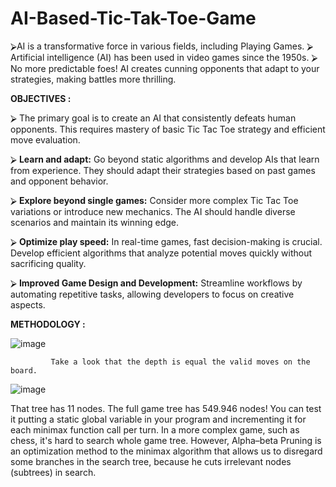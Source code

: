 # AI-Based-Tic-Tak-Toe-Game
⮚AI is a transformative force in various fields, including Playing 
Games. 
⮚ Artificial intelligence (AI) has been used in video games since the 
1950s. 
⮚ No more predictable foes! AI creates cunning opponents that adapt 
to your strategies, making battles more thrilling. 

**OBJECTIVES :** 

⮚ The primary goal is to create an AI that consistently defeats human 
opponents. This requires mastery of basic Tic Tac Toe strategy and 
efficient move evaluation. 

⮚ **Learn and adapt:** Go beyond static algorithms and develop AIs 
that learn from experience. They should adapt their strategies 
based on past games and opponent behavior. 

⮚ **Explore beyond single games:** Consider more complex Tic Tac 
Toe variations or introduce new mechanics. The AI should handle 
diverse scenarios and maintain its winning edge. 

⮚ **Optimize play speed:** In real-time games, fast decision-making is 
crucial. Develop efficient algorithms that analyze potential moves 
quickly without sacrificing quality. 

⮚ **Improved Game Design and Development:** Streamline 
workflows by automating repetitive tasks, allowing developers to 
focus on creative aspects.


**METHODOLOGY :** 

![image](https://github.com/user-attachments/assets/8d58901f-1450-4248-964a-774bc3c118f3)
             
             Take a look that the depth is equal the valid moves on the board.  

             
![image](https://github.com/user-attachments/assets/af4bd2d9-c61c-4684-b56b-821d24674d0e)

That tree has 11 nodes. The full game tree has 549.946 nodes! You can 
test it putting a static global variable in your program and incrementing 
it for each minimax function call per turn. 
In a more complex game, such as chess, it's hard to search whole game 
tree. However, Alpha–beta Pruning is an optimization method to the 
minimax algorithm that allows us to disregard some branches in the 
search tree, because he cuts irrelevant nodes (subtrees) in search.  
